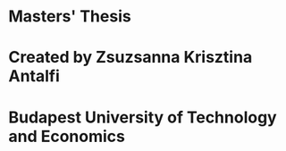 # Masters' Thesis
# Created by Zsuzsanna Krisztina Antalfi
# Budapest University of Technology and Economics
